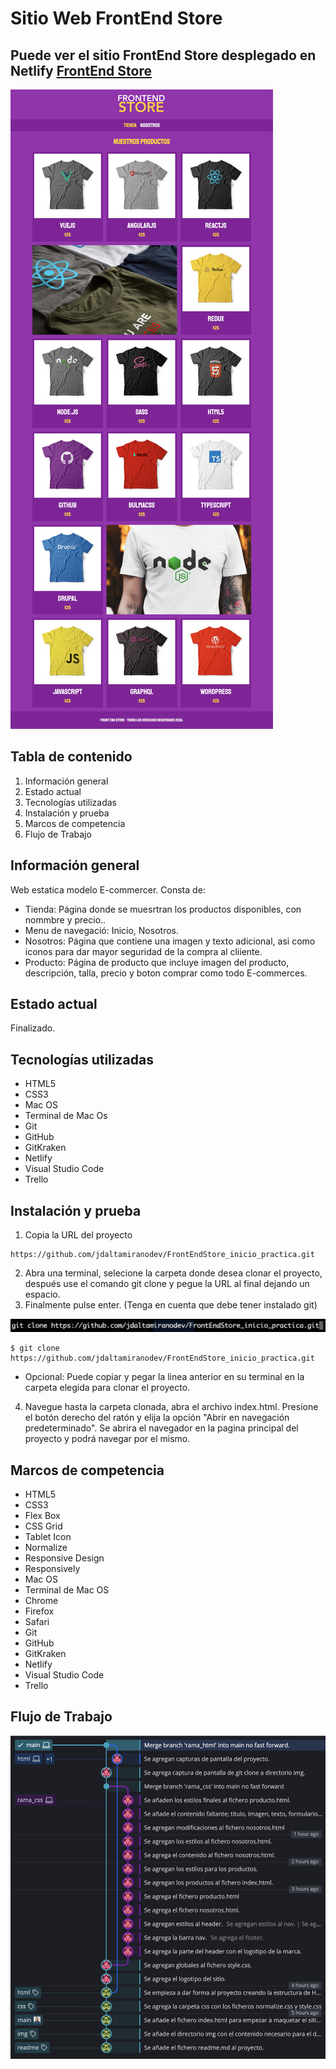 # Sitio Web FrontEnd Store

## Puede ver el sitio FrontEnd Store desplegado en Netlify [FrontEnd Store](https://frontendstore-jose-david-altamirano.netlify.app/)

![Imagen git clone](img/MacBook_Pro_tienda.jpeg) 

## Tabla de contenido

1. Información general
2. Estado actual
3. Tecnologías utilizadas
4. Instalación y prueba
5. Marcos de competencia
6. Flujo de Trabajo

## Información general

Web estatica modelo E-commercer. Consta de:

* Tienda: Página donde se muesrtran los productos disponibles, con nommbre y precio..
* Menu de navegació: Inicio, Nosotros.
* Nosotros: Página que contiene una imagen y texto adicional, asi como iconos para dar mayor seguridad de la compra al cliiente.
* Producto: Página de producto que incluye imagen del producto, descripción, talla, precio y boton comprar como todo E-commerces.

## Estado actual

Finalizado.

## Tecnologías utilizadas

* HTML5
* CSS3
* Mac OS
* Terminal de Mac Os
* Git
* GitHub
* GitKraken
* Netlify
* Visual Studio Code
* Trello

## Instalación y prueba

1. Copia la URL del proyecto
   
```
https://github.com/jdaltamiranodev/FrontEndStore_inicio_practica.git
```

2. Abra una terminal, selecione la carpeta donde desea clonar el proyecto, después use el comando git clone y pegue la URL al final dejando un espacio.
3. Finalmente pulse enter. (Tenga en cuenta que debe tener instalado git)

![Imagen git clone](img/captura_pantalla_clone.png) 

```
$ git clone https://github.com/jdaltamiranodev/FrontEndStore_inicio_practica.git
```
* Opcional: Puede copiar y pegar la linea anterior en su terminal en la carpeta elegida para clonar el proyecto.

4. Navegue hasta la carpeta clonada, abra el archivo index.html. Presione el botón derecho del ratón y elija la opción "Abrir en navegación predeterminado". Se abrira el navegador en la pagina 
   principal del proyecto y podrá navegar por el mismo.
   
## Marcos de competencia

* HTML5
* CSS3
* Flex Box
* CSS Grid
* Tablet Icon
* Normalize
* Responsive Design
* Responsively
* Mac OS
* Terminal de Mac OS
* Chrome
* Firefox
* Safari
* Git
* GitHub
* GitKraken
* Netlify
* Visual Studio Code
* Trello

## Flujo de Trabajo

![Imagen git clone](img/captura_git_kraken.png) 
